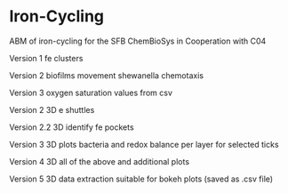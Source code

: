 # Iron-Cycling
ABM of iron-cycling for the SFB ChemBioSys in Cooperation with C04

Version 1
fe clusters

Version 2
biofilms
movement shewanella chemotaxis

Version 3
oxygen saturation values from csv

Version 2 3D
e shuttles

Version 2.2 3D
identify fe pockets

Version 3 3D 
plots bacteria and redox balance per layer for selected ticks

Version 4 3D 
all of the above and additional plots

Version 5 3D
data extraction suitable for bokeh plots (saved as .csv file)
